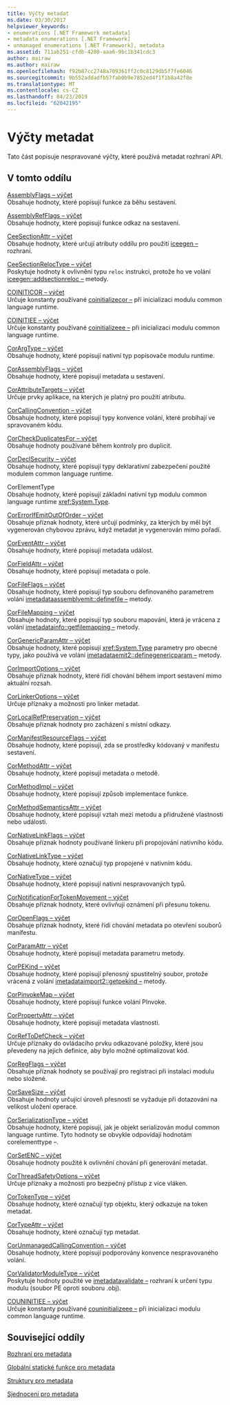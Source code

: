 ```yaml
---
title: Výčty metadat
ms.date: 03/30/2017
helpviewer_keywords:
- enumerations [.NET Framework metadata]
- metadata enumerations [.NET Framework]
- unmanaged enumerations [.NET Framework], metadata
ms.assetid: 711ab251-cfdb-4280-aaa6-9bc1b341cdc3
author: mairaw
ms.author: mairaw
ms.openlocfilehash: f92b87cc2748a709361ff2c0c8129db5f7fe6046
ms.sourcegitcommit: 9b552addadfb57fab0b9e7852ed4f1f1b8a42f8e
ms.translationtype: MT
ms.contentlocale: cs-CZ
ms.lasthandoff: 04/23/2019
ms.locfileid: "62042195"
---
```

# <a name="metadata-enumerations"></a>Výčty metadat
Tato část popisuje nespravované výčty, které používá metadat rozhraní API.  
  
## <a name="in-this-section"></a>V tomto oddílu  
 [AssemblyFlags – výčet](../../../../docs/framework/unmanaged-api/metadata/assemblyflags-enumeration.md)  
 Obsahuje hodnoty, které popisují funkce za běhu sestavení.  
  
 [AssemblyRefFlags – výčet](../../../../docs/framework/unmanaged-api/metadata/assemblyrefflags-enumeration.md)  
 Obsahuje hodnoty, které popisují funkce odkaz na sestavení.  
  
 [CeeSectionAttr – výčet](../../../../docs/framework/unmanaged-api/metadata/ceesectionattr-enumeration.md)  
 Obsahuje hodnoty, které určují atributy oddílu pro použití [iceegen –](../../../../docs/framework/unmanaged-api/metadata/iceegen-interface.md) rozhraní.  
  
 [CeeSectionRelocType – výčet](../../../../docs/framework/unmanaged-api/metadata/ceesectionreloctype-enumeration.md)  
 Poskytuje hodnoty k ovlivnění typu `reloc` instrukci, protože ho ve volání [iceegen::addsectionreloc –](../../../../docs/framework/unmanaged-api/metadata/iceegen-addsectionreloc-method.md) metody.  
  
 [COINITICOR – výčet](../../../../docs/framework/unmanaged-api/metadata/coiniticor-enumeration.md)  
 Určuje konstanty používané [coinitializecor –](../../../../docs/framework/unmanaged-api/hosting/coinitializecor-function.md) při inicializaci modulu common language runtime.  
  
 [COINITIEE – výčet](../../../../docs/framework/unmanaged-api/metadata/coinitiee-enumeration.md)  
 Určuje konstanty používané [coinitializeee –](../../../../docs/framework/unmanaged-api/hosting/coinitializeee-function.md) při inicializaci modulu common language runtime.  
  
 [CorArgType – výčet](../../../../docs/framework/unmanaged-api/metadata/corargtype-enumeration.md)  
 Obsahuje hodnoty, které popisují nativní typ popisovače modulu runtime.  
  
 [CorAssemblyFlags – výčet](../../../../docs/framework/unmanaged-api/metadata/corassemblyflags-enumeration.md)  
 Obsahuje hodnoty, které popisují metadata u sestavení.  
  
 [CorAttributeTargets – výčet](../../../../docs/framework/unmanaged-api/metadata/corattributetargets-enumeration.md)  
 Určuje prvky aplikace, na kterých je platný pro použití atributu.  
  
 [CorCallingConvention – výčet](../../../../docs/framework/unmanaged-api/metadata/corcallingconvention-enumeration.md)  
 Obsahuje hodnoty, které popisují typy konvence volání, které probíhají ve spravovaném kódu.  
  
 [CorCheckDuplicatesFor – výčet](../../../../docs/framework/unmanaged-api/metadata/corcheckduplicatesfor-enumeration.md)  
 Obsahuje hodnoty používané během kontroly pro duplicit.  
  
 [CorDeclSecurity – výčet](../../../../docs/framework/unmanaged-api/metadata/cordeclsecurity-enumeration.md)  
 Obsahuje hodnoty, které popisují typy deklarativní zabezpečení použité modulem common language runtime.  
  
 CorElementType  
 Obsahuje hodnoty, které popisují základní nativní typ modulu common language runtime <xref:System.Type>.  
  
 [CorErrorIfEmitOutOfOrder – výčet](../../../../docs/framework/unmanaged-api/metadata/corerrorifemitoutoforder-enumeration.md)  
 Obsahuje příznak hodnoty, které určují podmínky, za kterých by měl být vygenerován chybovou zprávu, když metadat je vygenerován mimo pořadí.  
  
 [CorEventAttr – výčet](../../../../docs/framework/unmanaged-api/metadata/coreventattr-enumeration.md)  
 Obsahuje hodnoty, které popisují metadata událost.  
  
 [CorFieldAttr – výčet](../../../../docs/framework/unmanaged-api/metadata/corfieldattr-enumeration.md)  
 Obsahuje hodnoty, které popisují metadata o pole.  
  
 [CorFileFlags – výčet](../../../../docs/framework/unmanaged-api/metadata/corfileflags-enumeration.md)  
 Obsahuje hodnoty, které popisují typ souboru definovaného parametrem volání [imetadataassemblyemit::definefile –](../../../../docs/framework/unmanaged-api/metadata/imetadataassemblyemit-definefile-method.md) metody.  
  
 [CorFileMapping – výčet](../../../../docs/framework/unmanaged-api/metadata/corfilemapping-enumeration.md)  
 Obsahuje hodnoty, které popisují typ souboru mapování, která je vrácena z volání [imetadatainfo::getfilemapping –](../../../../docs/framework/unmanaged-api/metadata/imetadatainfo-getfilemapping-method.md) metody.  
  
 [CorGenericParamAttr – výčet](../../../../docs/framework/unmanaged-api/metadata/corgenericparamattr-enumeration.md)  
 Obsahuje hodnoty, které popisují <xref:System.Type> parametry pro obecné typy, jako používá ve volání [imetadataemit2::definegenericparam –](../../../../docs/framework/unmanaged-api/metadata/imetadataemit2-definegenericparam-method.md) metody.  
  
 [CorImportOptions – výčet](../../../../docs/framework/unmanaged-api/metadata/corimportoptions-enumeration.md)  
 Obsahuje příznak hodnoty, které řídí chování během import sestavení mimo aktuální rozsah.  
  
 [CorLinkerOptions – výčet](../../../../docs/framework/unmanaged-api/metadata/corlinkeroptions-enumeration.md)  
 Určuje příznaky a možnosti pro linker metadat.  
  
 [CorLocalRefPreservation – výčet](../../../../docs/framework/unmanaged-api/metadata/corlocalrefpreservation-enumeration.md)  
 Obsahuje příznak hodnoty pro zacházení s místní odkazy.  
  
 [CorManifestResourceFlags – výčet](../../../../docs/framework/unmanaged-api/metadata/cormanifestresourceflags-enumeration.md)  
 Obsahuje hodnoty, které popisují, zda se prostředky kódovaný v manifestu sestavení.  
  
 [CorMethodAttr – výčet](../../../../docs/framework/unmanaged-api/metadata/cormethodattr-enumeration.md)  
 Obsahuje hodnoty, které popisují metadata o metodě.  
  
 [CorMethodImpl – výčet](../../../../docs/framework/unmanaged-api/metadata/cormethodimpl-enumeration.md)  
 Obsahuje hodnoty, které popisují způsob implementace funkce.  
  
 [CorMethodSemanticsAttr – výčet](../../../../docs/framework/unmanaged-api/metadata/cormethodsemanticsattr-enumeration.md)  
 Obsahuje hodnoty, které popisují vztah mezi metodu a přidružené vlastnosti nebo události.  
  
 [CorNativeLinkFlags – výčet](../../../../docs/framework/unmanaged-api/metadata/cornativelinkflags-enumeration.md)  
 Obsahuje příznak hodnoty používané linkeru při propojování nativního kódu.  
  
 [CorNativeLinkType – výčet](../../../../docs/framework/unmanaged-api/metadata/cornativelinktype-enumeration.md)  
 Obsahuje hodnoty, které označují typ propojené v nativním kódu.  
  
 [CorNativeType – výčet](../../../../docs/framework/unmanaged-api/metadata/cornativetype-enumeration.md)  
 Obsahuje hodnoty, které popisují nativní nespravovaných typů.  
  
 [CorNotificationForTokenMovement – výčet](../../../../docs/framework/unmanaged-api/metadata/cornotificationfortokenmovement-enumeration.md)  
 Obsahuje příznak hodnoty, které ovlivňují oznámení při přesunu tokenu.  
  
 [CorOpenFlags – výčet](../../../../docs/framework/unmanaged-api/metadata/coropenflags-enumeration.md)  
 Obsahuje příznak hodnoty, které řídí chování metadata po otevření souborů manifestu.  
  
 [CorParamAttr – výčet](../../../../docs/framework/unmanaged-api/metadata/corparamattr-enumeration.md)  
 Obsahuje hodnoty, které popisují metadata parametru metody.  
  
 [CorPEKind – výčet](../../../../docs/framework/unmanaged-api/metadata/corpekind-enumeration.md)  
 Obsahuje hodnoty, které popisují přenosný spustitelný soubor, protože vrácená z volání [imetadataimport2::getpekind –](../../../../docs/framework/unmanaged-api/metadata/imetadataimport2-getpekind-method.md) metody.  
  
 [CorPinvokeMap – výčet](../../../../docs/framework/unmanaged-api/metadata/corpinvokemap-enumeration.md)  
 Obsahuje hodnoty, které popisují funkce volání PInvoke.  
  
 [CorPropertyAttr – výčet](../../../../docs/framework/unmanaged-api/metadata/corpropertyattr-enumeration.md)  
 Obsahuje hodnoty, které popisují metadata vlastnosti.  
  
 [CorRefToDefCheck – výčet](../../../../docs/framework/unmanaged-api/metadata/correftodefcheck-enumeration.md)  
 Určuje příznaky do ovládacího prvku odkazované položky, které jsou převedeny na jejich definice, aby bylo možné optimalizovat kód.  
  
 [CorRegFlags – výčet](../../../../docs/framework/unmanaged-api/metadata/corregflags-enumeration.md)  
 Obsahuje příznak hodnoty se používají pro registraci při instalaci modulu nebo složené.  
  
 [CorSaveSize – výčet](../../../../docs/framework/unmanaged-api/metadata/corsavesize-enumeration.md)  
 Obsahuje hodnoty určující úroveň přesnosti se vyžaduje při dotazování na velikost uložení operace.  
  
 [CorSerializationType – výčet](../../../../docs/framework/unmanaged-api/metadata/corserializationtype-enumeration.md)  
 Obsahuje hodnoty, které popisují, jak je objekt serializován modul common language runtime. Tyto hodnoty se obvykle odpovídají hodnotám corelementtype –.  
  
 [CorSetENC – výčet](../../../../docs/framework/unmanaged-api/metadata/corsetenc-enumeration.md)  
 Obsahuje hodnoty použité k ovlivnění chování při generování metadat.  
  
 [CorThreadSafetyOptions – výčet](../../../../docs/framework/unmanaged-api/metadata/corthreadsafetyoptions-enumeration.md)  
 Určuje příznaky a možnosti pro bezpečný přístup z více vláken.  
  
 [CorTokenType – výčet](../../../../docs/framework/unmanaged-api/metadata/cortokentype-enumeration.md)  
 Obsahuje hodnoty, které označují typ objektu, který odkazuje na token metadat.  
  
 [CorTypeAttr – výčet](../../../../docs/framework/unmanaged-api/metadata/cortypeattr-enumeration.md)  
 Obsahuje hodnoty, které označují typ metadat.  
  
 [CorUnmanagedCallingConvention – výčet](../../../../docs/framework/unmanaged-api/metadata/corunmanagedcallingconvention-enumeration.md)  
 Obsahuje hodnoty, které popisují podporovány konvence nespravovaného volání.  
  
 [CorValidatorModuleType – výčet](../../../../docs/framework/unmanaged-api/metadata/corvalidatormoduletype-enumeration.md)  
 Poskytuje hodnoty použité ve [imetadatavalidate –](../../../../docs/framework/unmanaged-api/metadata/imetadatavalidate-interface.md) rozhraní k určení typu modulu (soubor PE oproti souboru .obj).  
  
 [COUNINITIEE – výčet](../../../../docs/framework/unmanaged-api/metadata/couninitiee-enumeration.md)  
 Určuje konstanty používané [couninitializeee –](../../../../docs/framework/unmanaged-api/hosting/couninitializeee-function.md) při inicializaci modulu common language runtime.  
  
## <a name="related-sections"></a>Související oddíly  
 [Rozhraní pro metadata](../../../../docs/framework/unmanaged-api/metadata/metadata-interfaces.md)  
  
 [Globální statické funkce pro metadata](../../../../docs/framework/unmanaged-api/metadata/metadata-global-static-functions.md)  
  
 [Struktury pro metadata](../../../../docs/framework/unmanaged-api/metadata/metadata-structures.md)  
  
 [Sjednocení pro metadata](../../../../docs/framework/unmanaged-api/metadata/metadata-unions.md)
